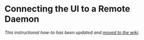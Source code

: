 # Connecting the UI to a Remote Daemon

_This instructional how-to has been updated and [moved to the wiki](https://github.com/Goldcoin-Network/goldcoin-blockchain/wiki/Connecting-the-UI-to-a-remote-daemon)._
